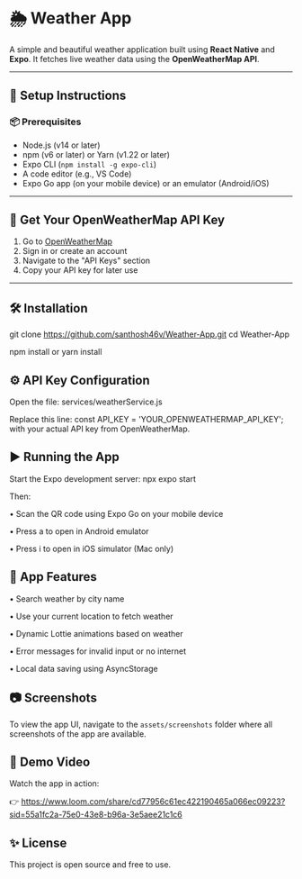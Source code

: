 # 🌦️ Weather App

A simple and beautiful weather application built using **React Native** and **Expo**. It fetches live weather data using the **OpenWeatherMap API**.

---

## 🚀 Setup Instructions

### 📦 Prerequisites

- Node.js (v14 or later)
- npm (v6 or later) or Yarn (v1.22 or later)
- Expo CLI (`npm install -g expo-cli`)
- A code editor (e.g., VS Code)
- Expo Go app (on your mobile device) or an emulator (Android/iOS)

---

## 🔑 Get Your OpenWeatherMap API Key

1. Go to [OpenWeatherMap](https://openweathermap.org/)
2. Sign in or create an account
3. Navigate to the "API Keys" section
4. Copy your API key for later use

---

## 🛠 Installation

git clone https://github.com/santhosh46v/Weather-App.git
cd Weather-App

npm install
 or
yarn install

## ⚙️ API Key Configuration

Open the file:
services/weatherService.js

Replace this line:
const API_KEY = 'YOUR_OPENWEATHERMAP_API_KEY';
with your actual API key from OpenWeatherMap.

## ▶️ Running the App

Start the Expo development server:
npx expo start

Then:

• Scan the QR code using Expo Go on your mobile device

• Press a to open in Android emulator

• Press i to open in iOS simulator (Mac only)

## 🧪 App Features

• Search weather by city name

• Use your current location to fetch weather

• Dynamic Lottie animations based on weather

• Error messages for invalid input or no internet

• Local data saving using AsyncStorage

## 📷 Screenshots

To view the app UI, navigate to the `assets/screenshots` folder where all screenshots of the app are available.

## 🎥 Demo Video
Watch the app in action:

👉 https://www.loom.com/share/cd77956c61ec422190465a066ec09223?sid=55a1fc2a-75e0-43e8-b96a-3e5aee21c1c6

## ✨ License
This project is open source and free to use.
